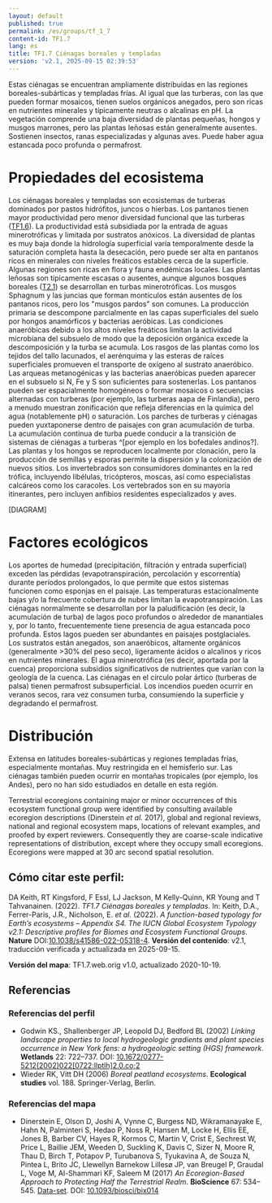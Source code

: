 ```yaml
---
layout: default
published: true
permalink: /es/groups/tf_1_7
content-id: TF1.7
lang: es
title: TF1.7 Ciénagas boreales y templadas
version: 'v2.1, 2025-09-15 02:39:53'
---
```


Estas ciénagas se encuentran ampliamente distribuidas en las regiones boreales-subárticas y templadas frías. Al igual que las turberas, con las que pueden formar mosaicos, tienen suelos orgánicos anegados, pero son ricas en nutrientes minerales y típicamente neutras o alcalinas en pH. La vegetación comprende una baja diversidad de plantas pequeñas, hongos y musgos marrones, pero las plantas leñosas están generalmente ausentes. Sostienen insectos, ranas especializadas y algunas aves. Puede haber agua estancada poco profunda o permafrost.

# Propiedades del ecosistema
 
Los ciénagas boreales y templadas  son ecosistemas de turberas dominados por pastos hidrófitos, juncos o hierbas. Los pantanos tienen mayor productividad pero menor diversidad funcional que las turberas ([TF1.6](/explore/groups/TF1.6)). La productividad está subsidiada por la entrada de aguas minerotróficas y limitada por sustratos anóxicos. La diversidad de plantas es muy baja donde la hidrología superficial varía temporalmente desde la saturación completa hasta la desecación, pero puede ser alta en pantanos ricos en minerales con niveles freáticos estables cerca de la superficie. Algunas regiones son ricas en flora y fauna endémicas locales. Las plantas leñosas son típicamente escasas o ausentes, aunque algunos bosques boreales ([T2.1](/explore/groups/T2.1)) se desarrollan en turbas minerotróficas. Los musgos Sphagnum y las juncias que forman montículos están ausentes de los pantanos ricos, pero los "musgos pardos" son comunes. La producción primaria se descompone parcialmente en las capas superficiales del suelo por hongos anamórficos y bacterias aeróbicas. Las condiciones anaeróbicas debido a los altos niveles freáticos limitan la actividad microbiana del subsuelo de modo que la deposición orgánica excede la descomposición y la turba se acumula. Los rasgos de las plantas como los tejidos del tallo lacunados, el aerénquima y las esteras de raíces superficiales promueven el transporte de oxígeno al sustrato anaeróbico. Las arqueas metanogénicas y las bacterias anaeróbicas pueden aparecer en el subsuelo si N, Fe y S son suficientes para sostenerlas. Los pantanos pueden ser espacialmente homogéneos o formar mosaicos o secuencias alternadas con turberas (por ejemplo, las turberas aapa de Finlandia), pero a menudo muestran zonificación que refleja diferencias en la química del agua (notablemente pH) o saturación. Los parches de turberas y ciénagas pueden yuxtaponerse dentro de paisajes con gran acumulación de turba. La acumulación continua de turba puede conducir a la transición de sistemas de ciénagas a turberas ^[por ejemplo en los bofedales andinos?]. Las plantas y los hongos se reproducen localmente por clonación, pero la producción de semillas y esporas permite la dispersión y la colonización de nuevos sitios. Los invertebrados son consumidores dominantes en la red trófica, incluyendo libélulas, tricópteros, moscas, así como especialistas calcáreos como los caracoles. Los vertebrados son en su mayoría itinerantes, pero incluyen anfibios residentes especializados y aves.

[DIAGRAM]

# Factores ecológicos
 
Los aportes de humedad (precipitación, filtración y entrada superficial) exceden las pérdidas (evapotranspiración, percolación y escorrentía) durante períodos prolongados, lo que permite que estos sistemas funcionen como esponjas en el paisaje. Las temperaturas estacionalmente bajas y/o la frecuente cobertura de nubes limitan la evapotranspiración. Las ciénagas normalmente se desarrollan por la paludificación (es decir, la acumulación de turba) de lagos poco profundos o alrededor de manantiales y, por lo tanto, frecuentemente tiene presencia de agua estancada poco profunda. Estos lagos pueden ser abundantes en paisajes postglaciales. Los sustratos están anegados, son anaeróbicos, altamente orgánicos (generalmente >30% del peso seco), ligeramente ácidos o alcalinos y ricos en nutrientes minerales. El agua minerotrófica (es decir, aportada por la cuenca) proporciona subsidios significativos de nutrientes que varían con la geología de la cuenca. Las ciénagas en el círculo polar ártico (turberas de palsa) tienen permafrost subsuperficial. Los incendios pueden ocurrir en veranos secos, rara vez consumen turba, consumiendo la superficie y degradando el permafrost.
 
# Distribución
 
Extensa en latitudes boreales-subárticas y regiones templadas frías, especialmente montañas. Muy restringida en el hemisferio sur. Las ciénagas también pueden ocurrir en montañas tropicales (por ejemplo, los Andes), pero no han sido estudiados en detalle en esta región.

Terrestrial ecoregions containing major or minor occurrences of this ecosystem functional group were identified by consulting available ecoregion descriptions (Dinerstein _et al._ 2017), global and regional reviews, national and regional ecosystem maps, locations of relevant examples, and proofed by expert reviewers. Consequently they are coarse-scale indicative representations of distribution, except where they occupy small ecoregions. Ecoregions were mapped at 30 arc second spatial resolution.

## Cómo citar este perfil:

DA Keith, RT Kingsford, F Essl, LJ Jackson, M Kelly-Quinn, KR Young and T Tahvanainen. (2022). *TF1.7 Ciénagas boreales y templadas*. In: Keith, D.A., Ferrer-Paris, J.R., Nicholson, E. *et al.* (2022). *A function-based typology for Earth’s ecosystems – Appendix S4. The IUCN Global Ecosystem Typology v2.1: Descriptive profiles for Biomes and Ecosystem Functional Groups*. **Nature** DOI:[10.1038/s41586-022-05318-4](https://doi.org/10.1038/s41586-022-05318-4).
**Versión del contenido**: v2.1, traducción verificada y actualizada en 2025-09-15.

**Versión del mapa**: TF1.7.web.orig v1.0, actualizado 2020-10-19.

## Referencias

### Referencias del perfil
* Godwin KS., Shallenberger JP, Leopold DJ, Bedford BL  (2002) *Linking landscape properties to local hydrogeologic gradients and plant species occurrence in New York fens: a hydrogeologic setting (HGS) framework*. **Wetlands** 22: 722–737. DOI: [10.1672/0277-5212(2002)022[0722:llptlh]2.0.co;2](http://doi.org/10.1672/0277-5212(2002)022[0722:llptlh]2.0.co;2)
* Wieder RK, Vitt DH  (2006) *Boreal peatland ecosystems*. **Ecological studies** vol. 188. Springer-Verlag, Berlin.

### Referencias del mapa
* Dinerstein E, Olson D, Joshi A, Vynne C, Burgess ND, Wikramanayake E, Hahn N, Palminteri S, Hedao P, Noss R, Hansen M, Locke H, Ellis EE, Jones B, Barber CV, Hayes R, Kormos C, Martin V, Crist E, Sechrest W, Price L, Baillie JEM, Weeden D, Suckling K, Davis C, Sizer N, Moore R, Thau D, Birch T, Potapov P, Turubanova S, Tyukavina A, de Souza N, Pintea L, Brito JC, Llewellyn Barnekow Lillesø JP, van Breugel P, Graudal L, Voge M, Al-Shammari KF, Saleem M  (2017) *An Ecoregion-Based Approach to Protecting Half the Terrestrial Realm*. **BioScience** 67: 534–545. [Data-set](https://ecoregions2017.appspot.com/). DOI: [10.1093/biosci/bix014](http://doi.org/10.1093/biosci/bix014)
